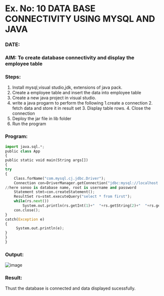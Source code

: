 # Ex. No: 10 DATA BASE CONNECTIVITY USING  MYSQL AND JAVA
### DATE: 
### AIM: To create database connectivity and display the employee table 

### Steps:
1. Install mysql,visual studio,jdk, extensions of java pack.
2. Create a employee table and insert the data into employee table  
3. Create a new java project in visual studio.
4. write a java progarm to perform the following 1.create a connection 2. fetch data and store it in result set 3. Display table rows. 4. Close the connection
5. Deploy the jar file in lib folder 
6. Run the program

### Program:
```python
import java.sql.*;  
public class App
{  
public static void main(String args[])
{  
try
{  
    Class.forName("com.mysql.cj.jdbc.Driver");  
    Connection con=DriverManager.getConnection("jdbc:mysql://localhost:3306/d1","root","sasidevi@2005");  
//here sonoo is database name, root is username and password  
    Statement stmt=con.createStatement();  
    ResultSet rs=stmt.executeQuery("select * from first");  
    while(rs.next())  
        System.out.println(rs.getInt(1)+"  "+rs.getString(2)+"  "+rs.getString(3));  
    con.close();  
}
catch(Exception e)
{
     System.out.println(e);
}  
}  
}
```

### Output:
![image](https://github.com/chandrumathiyazhagan/DBMS/assets/119393023/9d7e32df-0eb0-499d-b1f3-fff167543336)

### Result:
Thust the database is connected and data displayed sucessfully.
